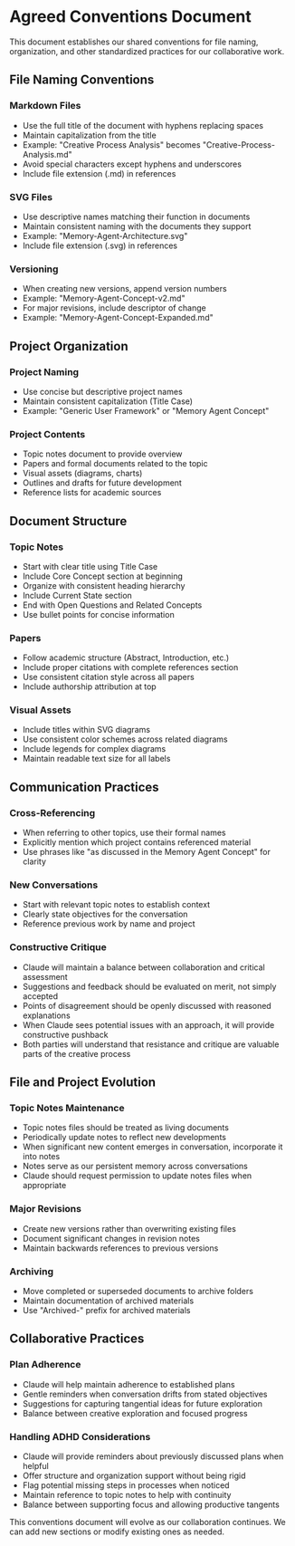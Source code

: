 # Agreed Conventions Document

This document establishes our shared conventions for file naming, organization, and other standardized practices for our collaborative work.

## File Naming Conventions

### Markdown Files
- Use the full title of the document with hyphens replacing spaces
- Maintain capitalization from the title
- Example: "Creative Process Analysis" becomes "Creative-Process-Analysis.md"
- Avoid special characters except hyphens and underscores
- Include file extension (.md) in references

### SVG Files
- Use descriptive names matching their function in documents
- Maintain consistent naming with the documents they support
- Example: "Memory-Agent-Architecture.svg"
- Include file extension (.svg) in references

### Versioning
- When creating new versions, append version numbers
- Example: "Memory-Agent-Concept-v2.md"
- For major revisions, include descriptor of change
- Example: "Memory-Agent-Concept-Expanded.md"

## Project Organization

### Project Naming
- Use concise but descriptive project names
- Maintain consistent capitalization (Title Case)
- Example: "Generic User Framework" or "Memory Agent Concept"

### Project Contents
- Topic notes document to provide overview
- Papers and formal documents related to the topic
- Visual assets (diagrams, charts)
- Outlines and drafts for future development
- Reference lists for academic sources

## Document Structure

### Topic Notes
- Start with clear title using Title Case
- Include Core Concept section at beginning
- Organize with consistent heading hierarchy
- Include Current State section
- End with Open Questions and Related Concepts
- Use bullet points for concise information

### Papers
- Follow academic structure (Abstract, Introduction, etc.)
- Include proper citations with complete references section
- Use consistent citation style across all papers
- Include authorship attribution at top

### Visual Assets
- Include titles within SVG diagrams
- Use consistent color schemes across related diagrams
- Include legends for complex diagrams
- Maintain readable text size for all labels

## Communication Practices

### Cross-Referencing
- When referring to other topics, use their formal names
- Explicitly mention which project contains referenced material
- Use phrases like "as discussed in the Memory Agent Concept" for clarity

### New Conversations
- Start with relevant topic notes to establish context
- Clearly state objectives for the conversation
- Reference previous work by name and project

### Constructive Critique
- Claude will maintain a balance between collaboration and critical assessment
- Suggestions and feedback should be evaluated on merit, not simply accepted
- Points of disagreement should be openly discussed with reasoned explanations
- When Claude sees potential issues with an approach, it will provide constructive pushback
- Both parties will understand that resistance and critique are valuable parts of the creative process

## File and Project Evolution

### Topic Notes Maintenance
- Topic notes files should be treated as living documents
- Periodically update notes to reflect new developments
- When significant new content emerges in conversation, incorporate it into notes
- Notes serve as our persistent memory across conversations
- Claude should request permission to update notes files when appropriate

### Major Revisions
- Create new versions rather than overwriting existing files
- Document significant changes in revision notes
- Maintain backwards references to previous versions

### Archiving
- Move completed or superseded documents to archive folders
- Maintain documentation of archived materials
- Use "Archived-" prefix for archived materials

## Collaborative Practices

### Plan Adherence
- Claude will help maintain adherence to established plans
- Gentle reminders when conversation drifts from stated objectives
- Suggestions for capturing tangential ideas for future exploration
- Balance between creative exploration and focused progress

### Handling ADHD Considerations
- Claude will provide reminders about previously discussed plans when helpful
- Offer structure and organization support without being rigid
- Flag potential missing steps in processes when noticed
- Maintain reference to topic notes to help with continuity
- Balance between supporting focus and allowing productive tangents

This conventions document will evolve as our collaboration continues. We can add new sections or modify existing ones as needed.
